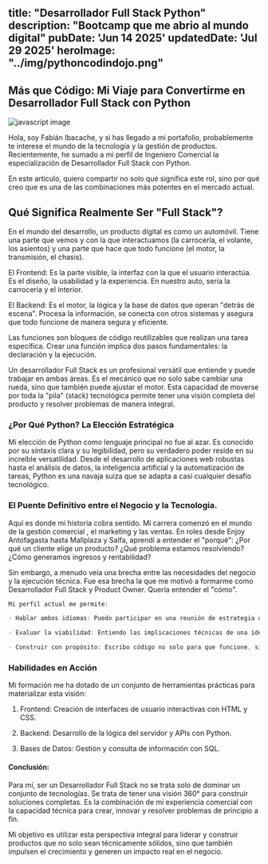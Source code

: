 title: "Desarrollador Full Stack Python"
description: "Bootcamp que me abrio al mundo digital"
pubDate: 'Jun 14 2025'
updatedDate: 'Jul 29 2025'
heroImage: "../img/pythoncodindojo.png"
---

## Más que Código: Mi Viaje para Convertirme en Desarrollador Full Stack con Python

![javascript image](/img/pythoncodindojo.png)

Hola, soy Fabián Ibacache, y si has llegado a mi portafolio, probablemente te interese el mundo de la tecnología y la gestión de productos. Recientemente, he sumado a mi perfil de Ingeniero Comercial la especialización de Desarrollador Full Stack con Python. 

En este artículo, quiero compartir no solo qué significa este rol, sino por qué creo que es una de las combinaciones más potentes en el mercado actual.



## Qué Significa Realmente Ser "Full Stack"?

En el mundo del desarrollo, un producto digital es como un automóvil. Tiene una parte que vemos y con la que interactuamos (la carrocería, el volante, los asientos) y una parte que hace que todo funcione (el motor, la transmisión, el chasis).

El Frontend: Es la parte visible, la interfaz con la que el usuario interactúa. Es el diseño, la usabilidad y la experiencia. En nuestro auto, sería la carrocería y el interior.

El Backend: Es el motor, la lógica y la base de datos que operan "detrás de escena". Procesa la información, se conecta con otros sistemas y asegura que todo funcione de manera segura y eficiente.

Las funciones son bloques de código reutilizables que realizan una tarea específica. Crear una función implica dos pasos fundamentales: la declaración y la ejecución.

Un desarrollador Full Stack es un profesional versátil que entiende y puede trabajar en ambas áreas. Es el mecánico que no solo sabe cambiar una rueda, sino que también puede ajustar el motor. Esta capacidad de moverse por toda la "pila" (stack) tecnológica permite tener una visión completa del producto y resolver problemas de manera integral.

### ¿Por Qué Python? La Elección Estratégica

Mi elección de Python como lenguaje principal no fue al azar. Es conocido por su sintaxis clara y su legibilidad, pero su verdadero poder reside en su increíble versatilidad. Desde el desarrollo de aplicaciones web robustas hasta el análisis de datos, la inteligencia artificial y la automatización de tareas, Python es una navaja suiza que se adapta a casi cualquier desafío tecnológico.


### El Puente Definitivo entre el Negocio y la Tecnología.

Aquí es donde mi historia cobra sentido. Mi carrera comenzó en el mundo de la gestión comercial , el marketing y las ventas. En roles desde Enjoy Antofagasta hasta Mallplaza y Salfa, aprendí a entender el "porqué": ¿Por qué un cliente elige un producto? ¿Qué problema estamos resolviendo? ¿Cómo generamos ingresos y rentabilidad?

Sin embargo, a menudo veía una brecha entre las necesidades del negocio y la ejecución técnica. Fue esa brecha la que me motivó a formarme como Desarrollador Full Stack y Product Owner. Quería entender el "cómo".

```javascript
Mi perfil actual me permite:

- Hablar ambos idiomas: Puedo participar en una reunión de estrategia de ventas por la mañana y en una planificación técnica con el equipo de desarrollo por la tarde.

- Evaluar la viabilidad: Entiendo las implicaciones técnicas de una idea de negocio, lo que permite tomar decisiones más realistas y eficientes.

- Construir con propósito: Escribo código no solo para que funcione, sino para que resuelva un problema de negocio específico y entregue valor medible.
```


### Habilidades en Acción

Mi formación me ha dotado de un conjunto de herramientas prácticas para materializar esta visión:


1. Frontend: Creación de interfaces de usuario interactivas con HTML y CSS.


2. Backend: Desarrollo de la lógica del servidor y APIs con Python.


3. Bases de Datos: Gestión y consulta de información con SQL.

#### Conclusión:

Para mí, ser un Desarrollador Full Stack no se trata solo de dominar un conjunto de tecnologías. Se trata de tener una visión 360° para construir soluciones completas. Es la combinación de mi experiencia comercial con la capacidad técnica para crear, innovar y resolver problemas de principio a fin.

Mi objetivo es utilizar esta perspectiva integral para liderar y construir productos que no solo sean técnicamente sólidos, sino que también impulsen el crecimiento y generen un impacto real en el negocio.